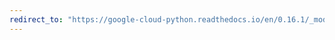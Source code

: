 ```yaml
---
redirect_to: "https://google-cloud-python.readthedocs.io/en/0.16.1/_modules/gcloud/datastore/helpers.html"
---
```

